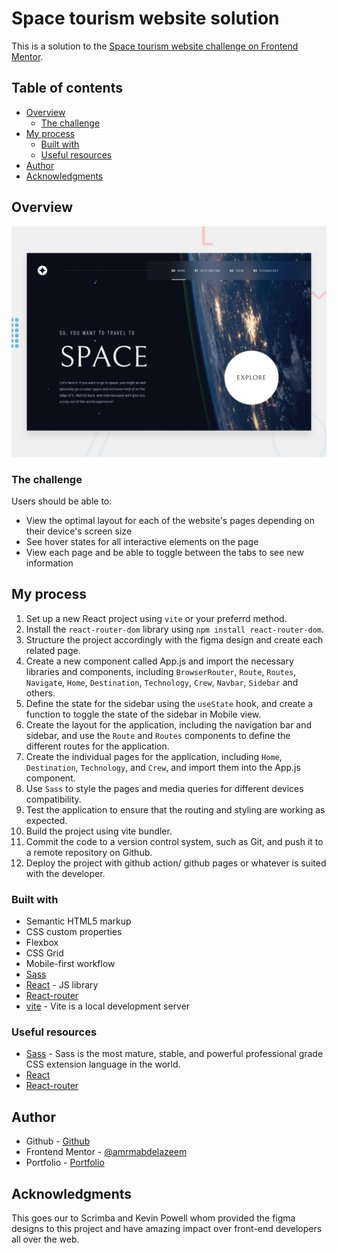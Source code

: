 # Space tourism website solution

This is a solution to the [Space tourism website challenge on Frontend Mentor](https://www.frontendmentor.io/challenges/space-tourism-multipage-website-gRWj1URZ3).

## Table of contents

- [Overview](#overview)
  - [The challenge](#the-challenge)
- [My process](#my-process)
  - [Built with](#built-with)
  - [Useful resources](#useful-resources)
- [Author](#author)
- [Acknowledgments](#acknowledgments)


## Overview

![main](public/preview.jpg)

### The challenge

Users should be able to:

- View the optimal layout for each of the website's pages depending on their device's screen size
- See hover states for all interactive elements on the page
- View each page and be able to toggle between the tabs to see new information

## My process

1. Set up a new React project using `vite` or your preferrd method.
2. Install the `react-router-dom` library using `npm install react-router-dom`.
3. Structure the project accordingly with the figma design and create each related page.
4. Create a new component called App.js and import the necessary libraries and components, including `BrowserRouter`, `Route`, `Routes`, `Navigate`, `Home`, `Destination`, `Technology`, `Crew`, `Navbar`, `Sidebar` and others.
5. Define the state for the sidebar using the `useState` hook, and create a function to toggle the state of the sidebar in Mobile view.
6. Create the layout for the application, including the navigation bar and sidebar, and use the `Route` and `Routes` components to define the different routes for the application.
7. Create the individual pages for the application, including `Home`, `Destination`, `Technology`, and `Crew`, and import them into the App.js component.
8. Use `Sass` to style the pages and media queries for different devices compatibility.
8. Test the application to ensure that the routing and styling are working as expected.
9. Build the project using vite bundler.
10. Commit the code to a version control system, such as Git, and push it to a remote repository on Github.
11. Deploy the project with github action/ github pages or whatever is suited with the developer.

### Built with

- Semantic HTML5 markup
- CSS custom properties
- Flexbox
- CSS Grid
- Mobile-first workflow
- [Sass](https://sass-lang.com/)
- [React](https://reactjs.org/) - JS library
- [React-router](https://reactrouter.com/en/main)
- [vite](https://vitejs.dev/) - Vite is a local development server

### Useful resources

- [Sass](https://sass-lang.com/) - Sass is the most mature, stable, and powerful professional grade CSS extension language in the world.
- [React](https://reactjs.org/)
- [React-router](https://reactrouter.com/en/main)


## Author

- Github - [Github](https://github.com/amrmabdelazeem)
- Frontend Mentor - [@amrmabdelazeem](https://www.frontendmentor.io/profile/amrmabdelazeem)
- Portfolio - [Portfolio](https://amr93-personal-portfolio.vercel.app/)

## Acknowledgments

This goes our to Scrimba and Kevin Powell whom provided the figma designs to this project and have amazing impact over front-end developers all over the web.
